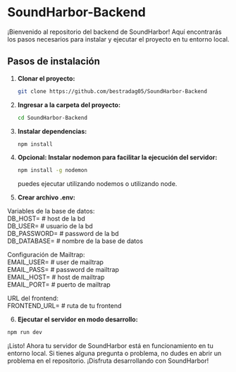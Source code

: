 # SoundHarbor-Backend

¡Bienvenido al repositorio del backend de SoundHarbor! Aquí encontrarás los pasos necesarios para instalar y ejecutar el proyecto en tu entorno local.

## Pasos de instalación

1. **Clonar el proyecto:**

   ```bash
   git clone https://github.com/bestradag05/SoundHarbor-Backend

2. **Ingresar a la carpeta del proyecto:**

   ```bash
   cd SoundHarbor-Backend

3. **Instalar dependencias:**

   ```bash
   npm install

4. **Opcional: Instalar nodemon para facilitar la ejecución del servidor:**

   ```bash
   npm install -g nodemon
   ```
   puedes ejecutar utilizando nodemos o utilizando node.

5. **Crear archivo .env:**

Variables de la base de datos:  
   DB_HOST= # host de la bd   
   DB_USER= # usuario de la bd   
   DB_PASSWORD= # password de la bd   
   DB_DATABASE= # nombre de la base de datos   

Configuración de Mailtrap:  
      EMAIL_USER= # user de mailtrap   
      EMAIL_PASS= # password de mailtrap   
      EMAIL_HOST= # host de mailtrap   
      EMAIL_PORT= # puerto de mailtrap   

URL del frontend:  
   FRONTEND_URL= # ruta de tu frontend

6. **Ejecutar el servidor en modo desarrollo:**

```bash
npm run dev
```
¡Listo! Ahora tu servidor de SoundHarbor está en funcionamiento en tu entorno local. Si tienes alguna pregunta o problema, no dudes en abrir un problema en el repositorio. ¡Disfruta desarrollando con SoundHarbor!
